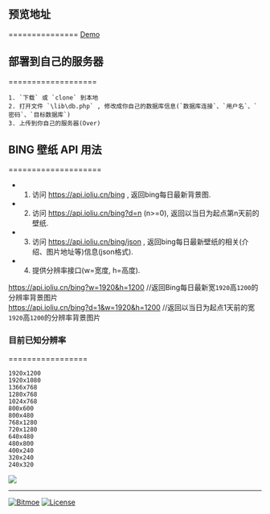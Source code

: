 ## 预览地址  
===============
<a href="https://api.ioliu.cn" target="_blank">Demo</a> 

## 部署到自己的服务器
===================
```
1. `下载` 或 `clone` 到本地  
2. 打开文件 `\lib\db.php` , 修改成你自己的数据库信息(`数据库连接`、`用户名`、`密码`、`目标数据库`)
3. 上传到你自己的服务器(Over)

```

## BING 壁纸 API 用法
====================
 - 1. 访问 https://api.ioliu.cn/bing , 返回bing每日最新背景图.  
 - 2. 访问 https://api.ioliu.cn/bing?d=n (n>=0), 返回以当日为起点第n天前的壁纸.  
 - 3. 访问 https://api.ioliu.cn/bing/json , 返回bing每日最新壁纸的相关(介绍、图片地址等)信息(json格式).  
 - 4. 提供分辨率接口(w=宽度, h=高度).  
 
https://api.ioliu.cn/bing?w=1920&h=1200    //返回Bing每日最新宽`1920`高`1200`的分辨率背景图片  
https://api.ioliu.cn/bing?d=1&w=1920&h=1200  //返回以当日为起点1天前的宽`1920`高`1200`的分辨率背景图片
### 目前已知分辨率
=================
```   
1920x1200   
1920x1080    
1366x768   
1280x768    
1024x768    
800x600    
800x480
768x1280  
720x1280      
640x480   
480x800     
400x240     
320x240 
240x320  
```   
 

![](http://ww1.sinaimg.cn/large/0060lm7Tgw1f2crjs3pxmj31400n64h6.jpg)



--------------------------  

[![Bitmoe](https://img.shields.io/badge/Powered%20By-Bitmoe-blue.svg?style=flat-square)](https://github.com/bitmoe) 
[![License](https://img.shields.io/badge/License-MIT-blue.svg?style=flat-square)]()  


